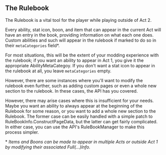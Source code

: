 ## The Rulebook
The Rulebook is a vital tool for the player while playing outside of Act 2.

Every ability, stat icon, boon, and item that can appear in the current Act will have an entry in the book, providing information on what each one does.
Custom abilities and such will appear in the rulebook if marked to do so in their `metaCategories` field*.

For most situations, this will be the extent of your modding experience with the rulebook; if you want an ability to appear in Act 1, you give it the appropriate AbilityMetaCategoy.
If you don't want a stat icon to appear in the rulebook at all, you leave `metaCategories` empty.

However, there are some instances where you'll want to modify the rulebook even further, such as adding custom pages or even a whole new section to the rulebook.
In these cases, the API has you covered.

However, there may arise cases where this is insufficient for your needs.
Maybe you want an ability to always appear at the beginning of the Rulebook for some reason, or you want to add a whole new section to the Rulebook.
The former case can be easily handled with a simple patch to RuleBookInfo.ConstructPageData, but the latter can get fairly complicated.
In either case, you can use the API's RuleBookManager to make this process simpler.

\* *Items and Boons can be made to appear in multiple Acts or outside Act 1 by modifying their associated Full(...)Info.*